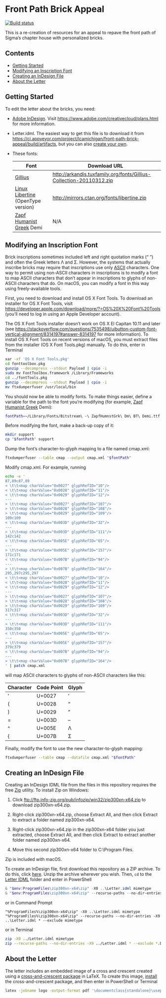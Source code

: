 # Front Path Brick Appeal

[![Build status](https://ci.appveyor.com/api/projects/status/njbi2ne90pj81idb?svg=true)](https://ci.appveyor.com/project/lcamichigan/donation-appeal-letter)

This is a re-creation of resources for an appeal to repave the front path of
Sigma’s chapter house with personalized bricks.

## Contents

* [Getting Started](#getting-started)
* [Modifying an Inscription Font](#modifying-an-inscription-font)
* [Creating an InDesign File](#creating-an-indesign-file)
* [About the Letter](#about-the-letter)

## Getting Started

To edit the letter about the bricks, you need:

* [Adobe InDesign](https://www.adobe.com/products/indesign.html). Visit
  https://www.adobe.com/creativecloud/plans.html for more information.

* Letter.idml. The easiest way to get this file is to download it from
  https://ci.appveyor.com/project/lcamichigan/front-path-brick-appeal/build/artifacts,
  but you can also [create your own](#creating-an-indesign-file).

* These fonts:

  | Font                                                                                       | Download URL                                                        |
  |--------------------------------------------------------------------------------------------|---------------------------------------------------------------------|
  | [Gillius](http://arkandis.tuxfamily.org/adffonts.html)                                     | http://arkandis.tuxfamily.org/fonts/Gillius-Collection-20110312.zip |
  | [Linux Libertine](http://www.linuxlibertine.org) (OpenType version)                        | http://mirrors.ctan.org/fonts/libertine.zip                         |
  | [Zapf Humanist Greek](https://www.paratype.com/btstore/fonts/Zapf-Humanist-Greek.htm) Demi | N/A                                                                 |

## Modifying an Inscription Font

Brick inscriptions sometimes included left and right quotation marks (“&nbsp;”)
and often the Greek letters Λ and Σ. However, the systems that actually inscribe
bricks may require that inscriptions use only
[ASCII](https://en.wikipedia.org/wiki/ASCII) characters. One way to permit using
non-ASCII characters in inscriptions is to modify a font to map ASCII characters
that don’t appear in inscriptions to glyphs of non-ASCII characters that do. On
macOS, you can modify a font in this way using freely-available tools.

First, you need to download and install OS&nbsp;X Font Tools. To download an
installer for OS&nbsp;X Font Tools, visit
https://developer.apple.com/download/more/?=OS%20X%20Font%20Tools (you’ll need
to log in using an Apple Developer account).

The OS&nbsp;X Font Tools installer doesn’t work on OS&nbsp;X El Capitan 10.11
and later (see
https://stackoverflow.com/questions/7535498/uibutton-custom-font-vertical-alignment/8314197#answer-8314197
for more information). To install OS&nbsp;X Font Tools on recent versions of
macOS, you must extract files from the installer (OS&nbsp;X Font Tools.pkg)
manually. To do this, enter in Terminal

```sh
xar -xf 'OS X Font Tools.pkg'
cd fonttoolbox.pkg
gunzip --decompress --stdout Payload | cpio -i
sudo mv FontToolbox.framework /Library/Frameworks
cd ../fontTools.pkg
gunzip --decompress --stdout Payload | cpio -i
mv ftxdumperfuser /usr/local/bin
```

You should now be able to modify fonts. To make things easier, define a variable
for the path to the font you’re modifying (for example,
[Zapf Humanist Greek](https://www.paratype.com/btstore/fonts/Zapf-Humanist-Greek.htm)
Demi):

```sh
fontPath=~/Library/Fonts/Bitstream\ -\ ZapfHumnstGrk\ Dm\ BT\ Demi.ttf
```

Before modifying the font, make a back-up copy of it:

```sh
mkdir support
cp "$fontPath" support
```

Dump the font’s character-to-glyph mapping to a file named cmap.xml:

```sh
ftxdumperfuser --table cmap --output cmap.xml "$fontPath"
```

Modify cmap.xml. For example, running

```sh
echo -e '
87,89c87,89
< \t\t<map charValue="0x0027" glyphRefID="10"/>
< \t\t<map charValue="0x0028" glyphRefID="11"/>
< \t\t<map charValue="0x0029" glyphRefID="12"/>
---
> \t\t<map charValue="0x0027" glyphRefID="107"/>
> \t\t<map charValue="0x0028" glyphRefID="108"/>
> \t\t<map charValue="0x0029" glyphRefID="109"/>
109c109
< \t\t<map charValue="0x003D" glyphRefID="32"/>
---
> \t\t<map charValue="0x003D" glyphRefID="111"/>
142c142
< \t\t<map charValue="0x005E" glyphRefID="65"/>
---
> \t\t<map charValue="0x005E" glyphRefID="157"/>
171c171
< \t\t<map charValue="0x007B" glyphRefID="94"/>
---
> \t\t<map charValue="0x007B" glyphRefID="164"/>
295,297c295,297
< \t\t<map charValue="0x0027" glyphRefID="10"/>
< \t\t<map charValue="0x0028" glyphRefID="11"/>
< \t\t<map charValue="0x0029" glyphRefID="12"/>
---
> \t\t<map charValue="0x0027" glyphRefID="107"/>
> \t\t<map charValue="0x0028" glyphRefID="108"/>
> \t\t<map charValue="0x0029" glyphRefID="109"/>
317c317
< \t\t<map charValue="0x003D" glyphRefID="32"/>
---
> \t\t<map charValue="0x003D" glyphRefID="111"/>
350c350
< \t\t<map charValue="0x005E" glyphRefID="65"/>
---
> \t\t<map charValue="0x005E" glyphRefID="157"/>
379c379
< \t\t<map charValue="0x007B" glyphRefID="94"/>
---
> \t\t<map charValue="0x007B" glyphRefID="164"/>
' | patch cmap.xml
```

will map ASCII characters to glyphs of non-ASCII characters like this:

Character | Code Point | Glyph
----------|------------|------
'         | U+0027     | ’
(         | U+0028     | “
)         | U+0029     | ”
=         | U+003D     | –
^         | U+005E     | Λ
{         | U+007B     | Σ

Finally, modify the font to use the new character-to-glyph mapping:

```sh
ftxdumperfuser --table cmap --datafile cmap.xml "$fontPath"
```

## Creating an InDesign File

Creating an InDesign IDML file from the files in this repository requires the
free [Zip](http://www.info-zip.org/Zip.html) utility. To install Zip on Windows:

1. Click ftp://ftp.info-zip.org/pub/infozip/win32/zip300xn-x64.zip to download
   zip300xn-x64.zip.

2. Right-click zip300xn-x64.zip, choose Extract All, and then click Extract to
   extract a folder named zip300xn-x64.

3. Right-click zip300xn-x64.zip in the zip300xn-x64 folder you just extracted,
   choose Extract All, and then click Extract to extract another folder named
   zip300xn-x64.

4. Move this second zip300xn-x64 folder to C:\Program Files.

Zip is included with macOS.

To create an InDesign file, first download this repository as a ZIP archive. To
do this, click
[here](https://github.com/lcamichigan/front-path-brick-appeal/archive/master.zip).
Unzip the archive wherever you wish. Then, `cd` to the
[Letter IDML](Letter%20IDML) folder and enter in PowerShell

```powershell
& "$env:ProgramFiles\zip300xn-x64\zip" -X0 ..\Letter.idml mimetype
& "$env:ProgramFiles\zip300xn-x64\zip" --recurse-paths --no-dir-entries -X9 ..\Letter.idml * --exclude mimetype
```

or in Command Prompt

```batch
"%ProgramFiles%\zip300xn-x64\zip" -X0 ..\Letter.idml mimetype
"%ProgramFiles%\zip300xn-x64\zip" --recurse-paths --no-dir-entries -X9 ..\Letter.idml * --exclude mimetype
```

or in Terminal

```sh
zip -X0 ../Letter.idml mimetype
zip --recurse-paths --no-dir-entries -X9 ../Letter.idml * --exclude *.DS_Store mimetype
```

## About the Letter

The letter includes an embedded image of a cross and crescent created using a
[cross-and-crescent package](https://github.com/lcamichigan/cross-and-crescent)
in LaTeX. To create this image,
[install](https://github.com/lcamichigan/cross-and-crescent#installing) the
cross-and-crescent package, and then enter in PowerShell or Terminal

```sh
latex -jobname logo -output-format pdf '\documentclass{standalone}\usepackage{cross-and-crescent}\begin{document}\begin{tikzpicture}[scale=36bp/8cm]\crossAndCrescentSetMacros\draw[line join=round,line width=1bp]\crossAndCrescentPath\end{tikzpicture}\end{document}'
```
